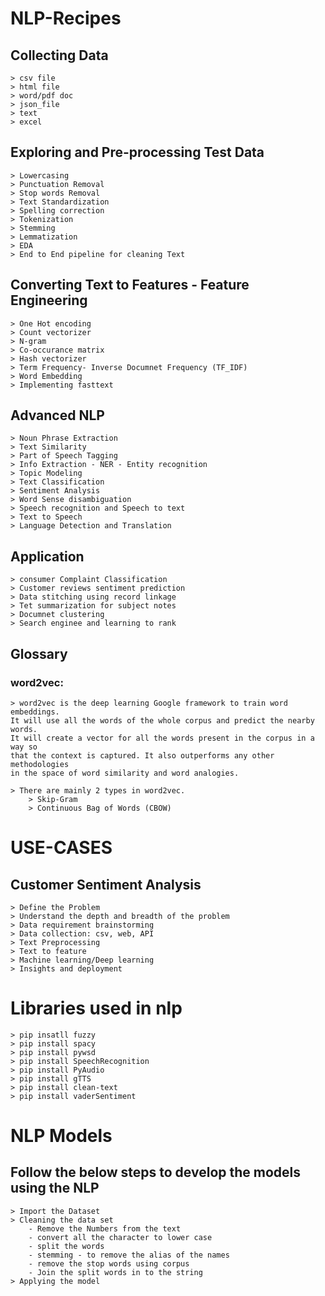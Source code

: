 # NLP-Recipes

## Collecting Data
    > csv file
    > html file
    > word/pdf doc
    > json_file
    > text
    > excel

## Exploring and Pre-processing Test Data
    > Lowercasing
    > Punctuation Removal
    > Stop words Removal
    > Text Standardization
    > Spelling correction
    > Tokenization
    > Stemming
    > Lemmatization
    > EDA
    > End to End pipeline for cleaning Text

## Converting Text to Features  - Feature Engineering
    > One Hot encoding 
    > Count vectorizer
    > N-gram
    > Co-occurance matrix
    > Hash vectorizer
    > Term Frequency- Inverse Documnet Frequency (TF_IDF)
    > Word Embedding       
    > Implementing fasttext

## Advanced NLP
    > Noun Phrase Extraction
    > Text Similarity
    > Part of Speech Tagging
    > Info Extraction - NER - Entity recognition
    > Topic Modeling
    > Text Classification
    > Sentiment Analysis
    > Word Sense disambiguation
    > Speech recognition and Speech to text
    > Text to Speech
    > Language Detection and Translation        

## Application
    > consumer Complaint Classification
    > Customer reviews sentiment prediction
    > Data stitching using record linkage
    > Tet summarization for subject notes
    > Documnet clustering
    > Search enginee and learning to rank
    
## Glossary
### word2vec: 
    > word2vec is the deep learning Google framework to train word embeddings. 
    It will use all the words of the whole corpus and predict the nearby words.
    It will create a vector for all the words present in the corpus in a way so
    that the context is captured. It also outperforms any other methodologies 
    in the space of word similarity and word analogies.
   
    > There are mainly 2 types in word2vec.
        > Skip-Gram
        > Continuous Bag of Words (CBOW)

# USE-CASES
## Customer Sentiment Analysis
    > Define the Problem
    > Understand the depth and breadth of the problem
    > Data requirement brainstorming
    > Data collection: csv, web, API
    > Text Preprocessing
    > Text to feature
    > Machine learning/Deep learning
    > Insights and deployment
    
# Libraries used in nlp
    > pip insatll fuzzy
    > pip install spacy
    > pip install pywsd
    > pip install SpeechRecognition
    > pip install PyAudio
    > pip install gTTS
    > pip install clean-text
    > pip install vaderSentiment

# NLP Models
## Follow the below steps to develop the models using the NLP
    > Import the Dataset
    > Cleaning the data set
        - Remove the Numbers from the text 
        - convert all the character to lower case
        - split the words
        - stemming - to remove the alias of the names
        - remove the stop words using corpus
        - Join the split words in to the string
    > Applying the model

 
    